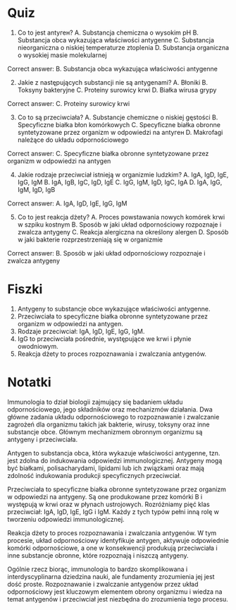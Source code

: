  # Quiz

1. Co to jest antyген?
A. Substancja chemiczna o wysokim pH
B. Substancja obca wykazująca właściwości antygenne
C. Substancja nieorganiczna o niskiej temperaturze ztoplenia
D. Substancja organiczna o wysokiej masie molekularnej

Correct answer: B. Substancja obca wykazująca właściwości antygenne

2. Jakie z następujących substancji nie są antygenami?
A. Błoniki
B. Toksyny bakteryjne
C. Proteiny surowicy krwi
D. Białka wirusa grypy

Correct answer: C. Proteiny surowicy krwi

3. Co to są przeciwciała?
A. Substancje chemiczne o niskiej gęstości
B. Specyficzne białka błon komórkowych
C. Specyficzne białka obronne syntetyzowane przez organizm w odpowiedzi na antyген
D. Makrofagi należące do układu odpornościowego

Correct answer: C. Specyficzne białka obronne syntetyzowane przez organizm w odpowiedzi na antygen

4. Jakie rodzaje przeciwciał istnieją w organizmie ludzkim?
A. IgA, IgD, IgE, IgG, IgM
B. IgA, IgB, IgC, IgD, IgE
C. IgG, IgM, IgD, IgC, IgA
D. IgA, IgG, IgM, IgD, IgB

Correct answer: A. IgA, IgD, IgE, IgG, IgM

5. Co to jest reakcja dżety?
A. Proces powstawania nowych komórek krwi w szpiku kostnym
B. Sposób w jaki układ odpornościowy rozpoznaje i zwalcza antygeny
C. Reakcja alergiczna na określony alergen
D. Sposób w jaki bakterie rozprzestrzeniają się w organizmie

Correct answer: B. Sposób w jaki układ odpornościowy rozpoznaje i zwalcza antygeny

# Fiszki

1. Antygeny to substancje obce wykazujące właściwości antygenne.
2. Przeciwciała to specyficzne białka obronne syntetyzowane przez organizm w odpowiedzi na antygen.
3. Rodzaje przeciwciał: IgA, IgD, IgE, IgG, IgM.
4. IgG to przeciwciała pośrednie, występujące we krwi i płynie owodniowym.
5. Reakcja dżety to proces rozpoznawania i zwalczania antygenów.

# Notatki

Immunologia to dział biologii zajmujący się badaniem układu odpornościowego, jego składników oraz mechanizmów działania. Dwa główne zadania układu odpornościowego to rozpoznawanie i zwalczanie zagrożeń dla organizmu takich jak bakterie, wirusy, toksyny oraz inne substancje obce. Głównym mechanizmem obronnym organizmu są antygeny i przeciwciała.

Antygen to substancja obca, która wykazuje właściwości antygenne, tzn. jest zdolna do indukowania odpowiedzi immunologicznej. Antygeny mogą być białkami, polisacharydami, lipidami lub ich związkami oraz mają zdolność indukowania produkcji specyficznych przeciwciał.

Przeciwciała to specyficzne białka obronne syntetyzowane przez organizm w odpowiedzi na antygeny. Są one produkowane przez komórki B i występują w krwi oraz w płynach ustrojowych. Rozróżniamy pięć klas przeciwciał: IgA, IgD, IgE, IgG i IgM. Każdy z tych typów pełni inną rolę w tworzeniu odpowiedzi immunologicznej.

Reakcja dżety to proces rozpoznawania i zwalczania antygenów. W tym procesie, układ odpornościowy identyfikuje antygen, aktywuje odpowiednie komórki odpornościowe, a one w konsekwencji produkują przeciwciała i inne substancje obronne, które rozpoznają i niszczą antygeny.

Ogólnie rzecz biorąc, immunologia to bardzo skomplikowana i interdyscyplinarna dziedzina nauki, ale fundamenty zrozumienia jej jest dość proste. Rozpoznawanie i zwalczanie antygenów przez układ odpornościowy jest kluczowym elementem obrony organizmu i wiedza na temat antygenów i przeciwciał jest niezbędna do zrozumienia tego procesu.